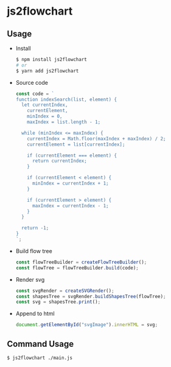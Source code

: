 # js2flowchart

## Usage

- Install

  ```bash
  $ npm install js2flowchart
  # or
  $ yarn add js2flowchart
  ```

- Source code

  ```js
  const code = `
  function indexSearch(list, element) {
    let currentIndex,
      currentElement,
      minIndex = 0,
      maxIndex = list.length - 1;
  
    while (minIndex <= maxIndex) {
      currentIndex = Math.floor(maxIndex + maxIndex) / 2;
      currentElement = list[currentIndex];
  
      if (currentElement === element) {
        return currentIndex;
      }
  
      if (currentElement < element) {
        minIndex = currentIndex + 1;
      }
  
      if (currentElement > element) {
        maxIndex = currentIndex - 1;
      }
    }
  
    return -1;
  }
  `;
  ```

- Build flow tree
  ```js
  const flowTreeBuilder = createFlowTreeBuilder();
  const flowTree = flowTreeBuilder.build(code);
  ```
- Render svg

  ```js
  const svgRender = createSVGRender();
  const shapesTree = svgRender.buildShapesTree(flowTree);
  const svg = shapesTree.print();
  ```

- Append to html
  ```js
  document.getElementById("svgImage").innerHTML = svg;
  ```

## Command Usage

```shell
$ js2flowchart ./main.js
```
